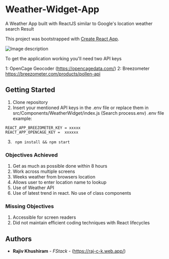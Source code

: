 # Weather-Widget-App
A Weather App built with ReactJS similar to Google's location weather search Result

This project was bootstrapped with [Create React App](https://github.com/facebook/create-react-app).

![Image description](https://firebasestorage.googleapis.com/v0/b/raj-c-k.appspot.com/o/WidgetResult.png?alt=media&token=362865d8-fbec-469a-96fd-f72c2e39011f)


To get the application working you'll need two API keys 

1: OpenCage Geocoder (https://opencagedata.com/)
2: Breezometer https://breezometer.com/products/pollen-api

## Getting Started  

1. Clone repository  
2. Insert your mentioned API keys in the .env file or replace them in src/Components/WeatherWidget/index.js (Search process.env)
.env file example: 
```
REACT_APP_BREEZOMETER_KEY = xxxxx
REACT_APP_OPENCAGE_KEY =  xxxxxx
```
3. ``` npm install && npm start``` 


### Objectives Achieved

1. Get as much as possible done within 8 hours  
2. Work across multiple screens 
3. Weeks weather from browsers location
4. Allows user to enter location name to lookup
5. Use of Weather API
6. Use of latest trend in react. No use of class components

### Missing Objectives

1. Accessible for screen readers
2. Did not maintain efficient coding techniques with React lifecycles


## Authors

* **Rajiv Khushiram** - *FStack* - (https://raj-c-k.web.app/) 
